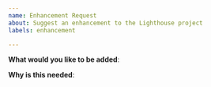 ```yaml
---
name: Enhancement Request
about: Suggest an enhancement to the Lighthouse project
labels: enhancement

---
```

<!-- Please only use this template for submitting enhancement requests -->

**What would you like to be added**:

**Why is this needed**:
